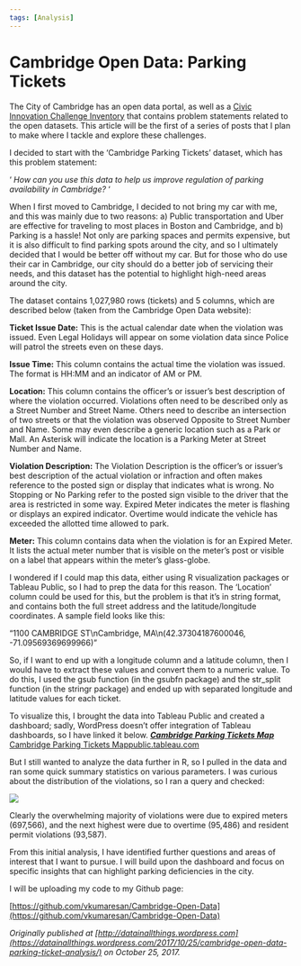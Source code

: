 ```yaml
---
tags: [Analysis]
---
```


# Cambridge Open Data: Parking Tickets



The City of Cambridge has an open data portal, as well as a [Civic Innovation Challenge Inventory](https://data.cambridgema.gov/General-Government/Civic-Innovation-Challenge-Inventory/x96z-hdnh/data) that contains problem statements related to the open datasets. This article will be the first of a series of posts that I plan to make where I tackle and explore these challenges.

I decided to start with the ‘Cambridge Parking Tickets’ dataset, which has this problem statement:

‘ *How can you use this data to help us improve regulation of parking availability in Cambridge?* ‘

When I first moved to Cambridge, I decided to not bring my car with me, and this was mainly due to two reasons: a) Public transportation and Uber are effective for traveling to most places in Boston and Cambridge, and b) Parking is a hassle! Not only are parking spaces and permits expensive, but it is also difficult to find parking spots around the city, and so I ultimately decided that I would be better off without my car. But for those who do use their car in Cambridge, our city should do a better job of servicing their needs, and this dataset has the potential to highlight high-need areas around the city.

The dataset contains 1,027,980 rows (tickets) and 5 columns, which are described below (taken from the Cambridge Open Data website):

**Ticket Issue Date:** This is the actual calendar date when the violation was issued. Even Legal Holidays will appear on some violation data since Police will patrol the streets even on these days.

**Issue Time:** This column contains the actual time the violation was issued. The format is HH:MM and an indicator of AM or PM.

**Location:** This column contains the officer’s or issuer’s best description of where the violation occurred. Violations often need to be described only as a Street Number and Street Name. Others need to describe an intersection of two streets or that the violation was observed Opposite to Street Number and Name. Some may even describe a generic location such as a Park or Mall. An Asterisk will indicate the location is a Parking Meter at Street Number and Name.

**Violation Description:** The Violation Description is the officer’s or issuer’s best description of the actual violation or infraction and often makes reference to the posted sign or display that indicates what is wrong. No Stopping or No Parking refer to the posted sign visible to the driver that the area is restricted in some way. Expired Meter indicates the meter is flashing or displays an expired indicator. Overtime would indicate the vehicle has exceeded the allotted time allowed to park.

**Meter:** This column contains data when the violation is for an Expired Meter. It lists the actual meter number that is visible on the meter’s post or visible on a label that appears within the meter’s glass-globe.

I wondered if I could map this data, either using R visualization packages or Tableau Public, so I had to prep the data for this reason. The ‘Location’ column could be used for this, but the problem is that it’s in string format, and contains both the full street address and the latitude/longitude coordinates. A sample field looks like this:

“1100 CAMBRIDGE ST\nCambridge, MA\n(42.37304187600046, -71.09569369699966)”

So, if I want to end up with a longitude column and a latitude column, then I would have to extract these values and convert them to a numeric value. To do this, I used the gsub function (in the gsubfn package) and the str_split function (in the stringr package) and ended up with separated longitude and latitude values for each ticket.

To visualize this, I brought the data into Tableau Public and created a dashboard; sadly, WordPress doesn’t offer integration of Tableau dashboards, so I have linked it below.
[***Cambridge Parking Tickets Map***
Cambridge Parking Tickets Mappublic.tableau.com](https://public.tableau.com/views/CambridgeParkingTicketsMap/Map?:showVizHome=no&:embed=true)

But I still wanted to analyze the data further in R, so I pulled in the data and ran some quick summary statistics on various parameters. I was curious about the distribution of the violations, so I ran a query and checked:

![](https://cdn-images-1.medium.com/max/2000/0*-yUGGaEeRYD932zr)

Clearly the overwhelming majority of violations were due to expired meters (697,566), and the next highest were due to overtime (95,486) and resident permit violations (93,587).

From this initial analysis, I have identified further questions and areas of interest that I want to pursue. I will build upon the dashboard and focus on specific insights that can highlight parking deficiencies in the city.

I will be uploading my code to my Github page:

[https://github.com/vkumaresan/Cambridge-Open-Data](https://github.com/vkumaresan/Cambridge-Open-Data)

*Originally published at [http://datainallthings.wordpress.com](https://datainallthings.wordpress.com/2017/10/25/cambridge-open-data-parking-ticket-analysis/) on October 25, 2017.*
